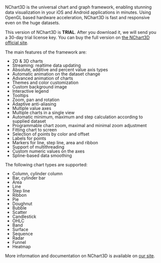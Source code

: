 <p>NChart3D is the universal chart and graph framework, enabling stunning data visualization in your iOS and Android applications in minutes. Using OpenGL based hardware acceleration, NChart3D is fast and responsive even on the huge datasets.</p>

<p>This version of NChart3D is <strong>TRIAL</strong>. After you download it, we will send you a 30-day trial license key. You can buy the full version on <a href="http://nchart3d.com/nchart/purchase">the NChart3D official site</a>.</p>

<p>The main features of the framework are: </p>

<ul style="line-height: 1.0">
<li>2D &amp; 3D charts</li>
<li>Streaming: realtime data updating</li>
<li>Absolute, additive and percent value axis types</li>
<li>Automatic animation on the dataset change</li>
<li>Advanced animation of charts</li>
<li>Themes and color customization</li>
<li>Custom background image</li>
<li>Interactive legend</li>
<li>Tooltips</li>
<li>Zoom, pan and rotation</li>
<li>Adaptive anti-aliasing</li>
<li>Multiple value axes</li>
<li>Multiple charts in a single view</li>
<li>Automatic minimum, maximum and step calculation according to supplied dataset</li>
<li>Programmable chart zoom, maximal and minimal zoom adjustment</li>
<li>Fitting chart to screen</li>
<li>Selection of points by color and offset</li>
<li>Labels for points</li>
<li>Markers for line, step line, area and ribbon</li>
<li>Support of multithreading</li>
<li>Custom numeric values on the axes</li>
<li>Spline-based data smoothing</li>
</ul>

<p>The following chart types are supported: </p>

<ul style="line-height: 1.0">
<li>Column, cylinder column</li>
<li>Bar, cylinder bar</li>
<li>Area</li>
<li>Line</li>
<li>Step line</li>
<li>Ribbon</li>
<li>Pie</li>
<li>Doughnut</li>
<li>Bubble</li>
<li>Scatter</li>
<li>Candlestick</li>
<li>OHLC</li>
<li>Band</li>
<li>Surface</li>
<li>Sequence</li>
<li>Radar</li>
<li>Funnel</li>
<li>Heatmap</li>
</ul>

<p>More information and documentation on NChart3D is available on <a href="http://www.nchart3d.com">our site</a>.</p>
